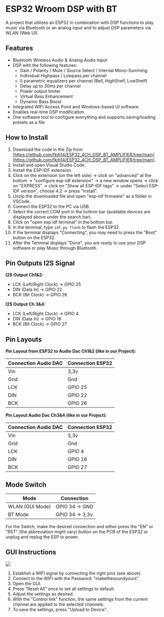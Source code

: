 # ESP32 Wroom DSP with BT

A project that utilizes an ESP32 in combination with DSP functions to play music via Bluetooth or an analog input and to adjust DSP parameters via WLAN (Web UI).

## Features

- Bluetooth Wireless Audio & Analog Audio Input
- DSP with the following features:
  - Gain / Polarity / Mute / Source Select / Internal Mono-Summing
  - Individual Highpass / Lowpass per channel
  - 5 parametric equalizers per channel (Bell, HighShelf, LowShelf)
  - Delay up to 30ms per channel
  - Power output limiter
  - Virtual Bass Enhancement
  - Dynamic Bass Boost
- Integrated WIFI Access Point and Windows-based UI software
- Enables real-time DSP modification
- One software tool to configure everything and supports saving/loading presets as a file

## How to Install
1. Download the code in the Zip from [https://github.com/fkjh14/ESP32_4CH_DSP_BT_AMPLIFIER/tree/main](https://github.com/fkjh14/ESP32_4CH_DSP_BT_AMPLIFIER/tree/main).
2. Install and open Visual Studio Code.
3. Install the ESP-IDF extension.
4. Click on the extension (on the left side) → click on "advanced" at the bottom → "configure esp-idf extension" → a new window opens → click on "EXPRESS" → click on "Show all ESP-IDF tags" → under "Select ESP-IDF version", choose 4.2 → press "Install".
5. Unzip the downloaded file and open "esp-idf firmware" as a folder in VSCode.
6. Connect the ESP32 to the PC via USB.
7. Select the correct COM port in the bottom bar (available devices are displayed above under the search bar).
8. Click on "open esp idf terminal" in the bottom bar.
9. In the terminal, type `idf.py flash` to flash the ESP32.
10. If the terminal displays "Connecting", you may need to press the "Boot" button on the ESP32.
11. After the Terminal displays "Done", you are ready to use your DSP software or play Music through Bluetooth.

## Pin Outputs I2S Signal
**I2S Output Ch1&2:**
- LCK (Left/Right Clock) → GPIO 25
- DIN (Data In) → GPIO 22
- BCK (Bit Clock) → GPIO 26

**I2S Output Ch 3&4:**
- LCK (Left/Right Clock) → GPIO 4
- DIN (Data In) → GPIO 16
- BCK (Bit Clock) → GPIO 27

## Pin Layouts
**Pin Layout from ESP32 to Audio Dac Ch1&2 (like in our Project):**

| Connection Audio DAC | Connection ESP32 |
|---------------------|------------------|
| Vin                 | 3,3v             |
| Gnd                 | Gnd              |
| LCK                 | GPIO 25          |
| DIN                 | GPIO 22          |
| BCK                 | GPIO 26          |

**Pin Layout Audio Dac Ch3&4 (like in our Project):**

| Connection Audio DAC | Connection ESP32 |
|---------------------|------------------|
| Vin                 | 3,3v             |
| Gnd                 | Gnd              |
| LCK                 | GPIO 4           |
| DIN                 | GPIO 16          |
| BCK                 | GPIO 27          |

## Mode Switch

| Mode              | Connection       |
|-------------------|------------------|
| WLAN (GUI Mode)   | GPIO 34 → GND    |
| BT Mode           | GPIO 34 → 3,3v   |

For the Switch, make the desired connection and either press the "EN" or "RST" (the abbreviation might vary) button on the PCB of the ESP32 or unplug and replug the ESP to power.

## GUI Instructions

![](docs/tool_screenshot.png)

1. Establish a WIFI signal by connecting the right pins (see above).
2. Connect to the WIFI with the Password: "makethesoundyours".
3. Open the GUI.
4. Press "Reset All" once to set all settings to default.
5. Adjust the settings as desired.
6. With the "Control link" function, the same settings from the current channel are applied to
the selected channels.
7. To save the settings, press "Upload to Device".
